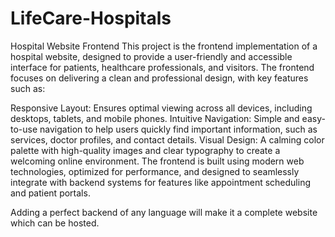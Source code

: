 ﻿# LifeCare-Hospitals
Hospital Website Frontend
This project is the frontend implementation of a hospital website, designed to provide a user-friendly and accessible interface for patients, healthcare professionals, and visitors. The frontend focuses on delivering a clean and professional design, with key features such as:

Responsive Layout: Ensures optimal viewing across all devices, including desktops, tablets, and mobile phones.
Intuitive Navigation: Simple and easy-to-use navigation to help users quickly find important information, such as services, doctor profiles, and contact details.
Visual Design: A calming color palette with high-quality images and clear typography to create a welcoming online environment.
The frontend is built using modern web technologies, optimized for performance, and designed to seamlessly integrate with backend systems for features like appointment scheduling and patient portals.

Adding a perfect backend of any language will make it a complete website which can be hosted.

